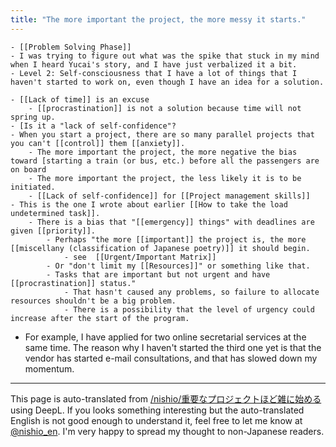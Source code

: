 ```yaml
---
title: "The more important the project, the more messy it starts."
---
```


    - [[Problem Solving Phase]]
    - I was trying to figure out what was the spike that stuck in my mind when I heard Yucai's story, and I have just verbalized it a bit.
    - Level 2: Self-consciousness that I have a lot of things that I haven't started to work on, even though I have an idea for a solution.

    - [[Lack of time]] is an excuse
        - [[procrastination]] is not a solution because time will not spring up.
    - [Is it a "lack of self-confidence"?
    - When you start a project, there are so many parallel projects that you can't [[control]] them [[anxiety]].
        - The more important the project, the more negative the bias toward [starting a train (or bus, etc.) before all the passengers are on board
        - The more important the project, the less likely it is to be initiated.
        - [[Lack of self-confidence]] for [[Project management skills]]
    - This is the one I wrote about earlier [[How to take the load undetermined task]].
        - There is a bias that "[[emergency]] things" with deadlines are given [[priority]].
            - Perhaps "the more [[important]] the project is, the more [[miscellany (classification of Japanese poetry)]] it should begin.
                - see  [[Urgent/Important Matrix]]
            - Or "don't limit my [[Resources]]" or something like that.
            - Tasks that are important but not urgent and have [[procrastination]] status."
                - That hasn't caused any problems, so failure to allocate resources shouldn't be a big problem.
                - There is a possibility that the level of urgency could increase after the start of the program.

- For example, I have applied for two online secretarial services at the same time. The reason why I haven't started the third one yet is that the vendor has started e-mail consultations, and that has slowed down my momentum.

---
This page is auto-translated from [/nishio/重要なプロジェクトほど雑に始める](https://scrapbox.io/nishio/重要なプロジェクトほど雑に始める) using DeepL. If you looks something interesting but the auto-translated English is not good enough to understand it, feel free to let me know at [@nishio_en](https://twitter.com/nishio_en). I'm very happy to spread my thought to non-Japanese readers.